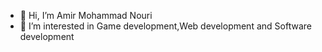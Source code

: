 - 👋 Hi, I’m Amir Mohammad Nouri
- 👀 I’m interested in Game development,Web development and Software development
